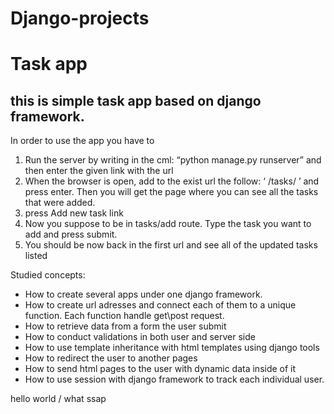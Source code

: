 # Django-projects


# Task app
## this is simple task app based on django framework.

In order to use the app you have to 
1. Run the server by writing in the cml: 
“python manage.py runserver” and then enter the given link with the url
2. When the browser is open, add to the exist url the follow: ‘ /tasks/ ’ and press enter. Then you will get the page where you can see all the tasks that were added.
3. press Add new task  link
4. Now you suppose to be in tasks/add route. Type the task you want to add and press submit.
5. You should be now back in the first url and see all of the updated tasks listed 


Studied concepts:
* How to create several apps under one django framework.
* How to create url adresses and connect each of them to a unique function. Each function handle get\post request.
* How to retrieve data from a form the user submit
* How to conduct validations in both user and server side
* How to use template inheritance with html templates using django tools
* How to redirect the user to another pages
* How to send html pages to the user with dynamic data inside of it
* How to use session with django framework to track each individual user.


hello world / what ssap






